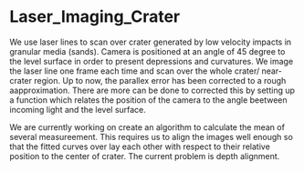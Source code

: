 # Laser_Imaging_Crater
We use laser lines to scan over crater generated by low velocity impacts in granular media (sands). Camera is positioned at an angle of 45 degree to the level surface in order to present depressions and curvatures.
We image the laser line one frame each time and scan over the whole crater/ near-crater region. Up to now, the parallex error has been corrected to a rough aapproximation. There are more can be done to corrected this by setting up a function which relates the position of the camera to the angle beetween incoming light and the level surface. 

We are currently working on create an algorithm to calculate the mean of several measureement. This requires us to align the images well enough so that the fitted curves over lay each other with respect to their relative position to the center of crater. The current problem is depth alignment.
